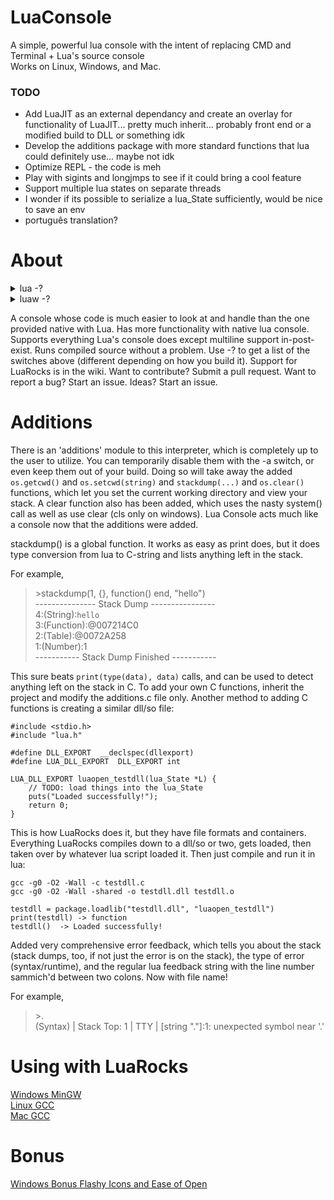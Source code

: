 # LuaConsole

A simple, powerful lua console with the intent of replacing CMD and Terminal + Lua's source console  
Works on Linux, Windows, and Mac.  

### TODO  
* Add LuaJIT as an external dependancy and create an overlay for functionality of LuaJIT... pretty much inherit... probably front end or a modified build to DLL or something idk  
* Develop the additions package with more standard functions that lua could definitely use... maybe not idk  
* Optimize REPL \- the code is meh  
* Play with sigints and longjmps to see if it could bring a cool feature
* Support multiple lua states on separate threads
* I wonder if its possible to serialize a lua\_State sufficiently, would be nice to save an env
* português translation?

# About
<details><summary>lua -?</summary><p>
Lua Console | Version: 1/5/2017<br>
Lua 5.3.4  Copyright (C) 1994-2017 Lua.org, PUC-Rio<br>
LuaConsole Copyright MIT (C) 2017 Hydroque<br>

Supports Lua5.3, Lua5.2, Lua5.1   

        - Files executed by passing  
        - Global variable defintions  
        - Dynamic module loading  
        - PUC-Lua compatibility support  
        - Working directory support  
        - Built in stack-dump  
        - Console clearing  

Usage: lua.exe [FILE_PATH] [-v] [-e] [-s START_PATH] [-p] [-a] [-c] [-Dvar=val]  
[-Lfilepath.lua] [-b[a,b,c]] [-?] [-n]{parameter1 ...}  
  
-v       Prints the Lua version in use  
-e       Prevents lua core libraries from loading  
-s       Issues a new root path  
-p       Has console post exist after script in line by line mode  
-a       Disables the additions  
-c       No copyright on init  
-d       Defines a global variable as value after '='  
-l       Executes a module before specified script  
-b[a,b,c]        Load parameters arg differently. a=before passed -l's, b=give p  
assed -l's a tuple, c=give passed file a tuple  
-n       Start of parameter section  
-?       Displays this help message  
</p>
</details>
<details><summary>luaw -?</summary><p>  
Lua Console | Version: 1/5/2017<br>
Lua 5.3.4  Copyright (C) 1994-2017 Lua.org, PUC-Rio<br>
LuaConsole Copyright MIT (C) 2017 Hydroque<br>
  
Supports Lua5.3, Lua5.2, Lua5.1  
  
        - Line by Line interpretation  
        - Files executed by passing  
        - Global variable defintions  
        - Dynamic module loading  
        - PUC-Lua compatibility support  
        - Working directory support  
        - Built in stack-dump  
        - Console clearing  

Usage: lua.exe [FILE_PATH] [-v] [-e] [-s START_PATH] [-p] [-a] [-c] [-Dvar=val]  
[-Lfilepath.lua] [-b[a,b,c]] [-?] [-n]{parameter1 ...}  

-v       Prints the Lua version in use  
-e       Prevents lua core libraries from loading  
-s       Issues a new root path  
-p       Has console post exist after script in line by line mode  
-a       Disables the additions  
-c       No copyright on init  
-d       Defines a global variable as value after '='  
-l       Executes a module before specified script or post-exist  
-b[a,b,c]        Load parameters arg differently. a=before passed -l's, b=give p  
assed -l's a tuple, c=give passed file a tuple  
-n       Start of parameter section  
-?       Displays this help message  
</p>
</details>

A console whose code is much easier to look at and handle than the one provided native with Lua. Has more functionality with native lua console. Supports everything Lua's console does except multiline support in-post-exist. Runs compiled source without a problem. Use -? to get a list of the switches above (different depending on how you build it). Support for LuaRocks is in the wiki. Want to contribute? Submit a pull request. Want to report a bug? Start an issue. Ideas? Start an issue.

# Additions

There is an 'additions' module to this interpreter, which is completely up to the user to utilize. You can temporarily disable them with the -a switch, or even keep them out of your build. Doing so will take away the added `os.getcwd()` and `os.setcwd(string)` and `stackdump(...)` and `os.clear()` functions, which let you set the current working directory and view your stack. A clear function also has been added, which uses the nasty system() call as well as use clear (cls only on windows). Lua Console acts much like a console now that the additions were added. 

stackdump() is a global function. It works as easy as print does, but it does type conversion from lua to C-string and lists anything left in the stack.

For example, <br>
>\>stackdump(1, {}, function() end, "hello") <br>
>--------------- Stack Dump ---------------- <br>
>4:(String):`hello` <br>
>3:(Function):@007214C0 <br>
>2:(Table):@0072A258 <br>
>1:(Number):1 <br>
>----------- Stack Dump Finished ----------- <br>

This sure beats `print(type(data), data)` calls, and can be used to detect anything left on the stack in C. To add your own C functions, inherit the project and modify the additions.c file only. Another method to adding C functions is creating a similar dll/so file:
```
#include <stdio.h>
#include "lua.h"

#define DLL_EXPORT	__declspec(dllexport)
#define LUA_DLL_EXPORT	DLL_EXPORT int

LUA_DLL_EXPORT luaopen_testdll(lua_State *L) {
	// TODO: load things into the lua_State
	puts("Loaded successfully!");
	return 0;
}
```
This is how LuaRocks does it, but they have file formats and containers. Everything LuaRocks compiles down to a dll/so or two, gets loaded, then taken over by whatever lua script loaded it. Then just compile and run it in lua:
```
gcc -g0 -O2 -Wall -c testdll.c
gcc -g0 -O2 -Wall -shared -o testdll.dll testdll.o
```
```
testdll = package.loadlib("testdll.dll", "luaopen_testdll")
print(testdll) -> function
testdll()  -> Loaded successfully!
```

Added very comprehensive error feedback, which tells you about the stack (stack dumps, too, if not just the error is on the stack), the type of error (syntax/runtime), and the regular lua feedback string with the line number sammich'd between two colons. Now with file name!

For example, <br>
>\>. <br>
>(Syntax) | Stack Top: 1 | TTY | [string "."]:1: unexpected symbol near '.' <br>

# Using with LuaRocks
[Windows MinGW](https://github.com/Hydroque/LuaConsole/wiki/LuaRocks-Support-Windows-MinGW)  
[Linux GCC](https://github.com/Hydroque/LuaConsole/wiki/LuaRocks-Support-Linux-GCC)  
[Mac GCC](https://github.com/Hydroque/LuaConsole/wiki/LuaRocks-Support-Mac-GCC)  

# Bonus
[Windows Bonus Flashy Icons and Ease of Open](https://github.com/Hydroque/LuaConsole/wiki/Windows-Bonus---Flashy-Icons-and-Ease-of-Open)  

